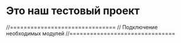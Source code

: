 # Это наш тестовый проект

//===============================
// Подключение необходимых модулей
//===============================
